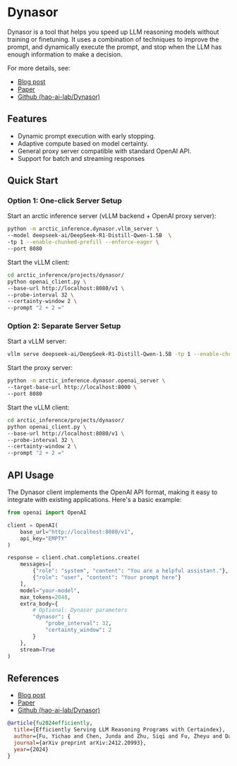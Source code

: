 # Dynasor

Dynasor is a tool that helps you speed up LLM reasoning models without training or finetuning. It uses a combination of techniques to improve the prompt, and dynamically execute the prompt, and stop when the LLM has enough information to make a decision. 

For more details, see:
- [Blog post](https://hao-ai-lab.github.io/blogs/dynasor-cot/)
- [Paper](https://arxiv.org/abs/2412.20993)
- [Github (hao-ai-lab/Dynasor)](https://github.com/hao-ai-lab/Dynasor)

## Features

- Dynamic prompt execution with early stopping.
- Adaptive compute based on model certainty.
- General proxy server compatible with standard OpenAI API. 
- Support for batch and streaming responses


## Quick Start

### Option 1: One-click Server Setup

Start an arctic inference server (vLLM backend + OpenAI proxy server):
```bash
python -m arctic_inference.dynasor.vllm_server \
--model deepseek-ai/DeepSeek-R1-Distill-Qwen-1.5B  \
-tp 1 --enable-chunked-prefill --enforce-eager \
--port 8080
```

Start the vLLM client:
```bash
cd arctic_inference/projects/dynasor/
python openai_client.py \
--base-url http://localhost:8080/v1 \
--probe-interval 32 \
--certainty-window 2 \
--prompt "2 + 2 ="
```

### Option 2: Separate Server Setup

Start a vLLM server:
```bash
vllm serve deepseek-ai/DeepSeek-R1-Distill-Qwen-1.5B -tp 1 --enable-chunked-prefill --enforce-eager
```

Start the proxy server:
```bash
python -m arctic_inference.dynasor.openai_server \
--target-base-url http://localhost:8000 \
--port 8080
```

Start the vLLM client:
```bash
cd arctic_inference/projects/dynasor/
python openai_client.py \
--base-url http://localhost:8080/v1 \
--probe-interval 32 \
--certainty-window 2 \
--prompt "2 + 2 ="
```

## API Usage

The Dynasor client implements the OpenAI API format, making it easy to integrate with existing applications. Here's a basic example:

```python
from openai import OpenAI

client = OpenAI(
    base_url="http://localhost:8080/v1",
    api_key="EMPTY"
)

response = client.chat.completions.create(
    messages=[
        {"role": "system", "content": "You are a helpful assistant."},
        {"role": "user", "content": "Your prompt here"}
    ],
    model="your-model",
    max_tokens=2048,
    extra_body={
        # Optional: Dynasor parameters
        "dynasor": {
            "probe_interval": 32,
            "certainty_window": 2
        }
    },
    stream=True
)
```

## References

- [Blog post](https://hao-ai-lab.github.io/blogs/dynasor-cot/)
- [Paper](https://arxiv.org/abs/2412.20993)
- [Github (hao-ai-lab/Dynasor)](https://github.com/hao-ai-lab/Dynasor)

```bibtex
@article{fu2024efficiently,
  title={Efficiently Serving LLM Reasoning Programs with Certaindex},
  author={Fu, Yichao and Chen, Junda and Zhu, Siqi and Fu, Zheyu and Dai, Zhongdongming and Qiao, Aurick and Zhang, Hao},
  journal={arXiv preprint arXiv:2412.20993},
  year={2024}
}
```
